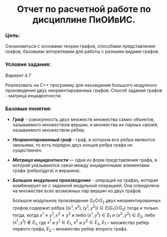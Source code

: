 <h1 align="center">Отчет по расчетной работе по дисциплине ПиОИвИС.</a> 

### Цель:

Ознакомиться с основами теории графов, способами представления графов, базовыми алгоритмами для работы с разными видами графов.

### Условие задания:

*Вариант 4.7* 

Реализовать на С++ программу для нахождения большого модулного произведения двух неориентированных графов. Способ задания графов - матрица инцидентности.

### Базовые понятия:

- ***Граф*** - совокупность двух множеств множества самих объектов, называемого множеством вершин, и множества их парных связей, называемого множеством рёбер.

- ***Неориентированный граф*** - граф, в котором все ребра являются звеньями, то есть порядок двух концов ребра графа не существенен.

- ***Матрица инцидентности*** — одна из форм представления графа, в которой указываются связи между инцидентными элементами графа (ребро(дуга) и вершина).

- ***Большое модульное произведение*** - операция на графах, которая комбинирует их с заданной модульной операцией. Она определена на множестве всех возможных пар вершин из двух графов.

  Большое модульное произведение $G_{1} \Diamond G_{2}$ двух неориентированных графов содержит рёбра $((x^{1},x^{2}), (y^{1},y^{2})) \in E(G_{1} \Diamond G_{2})$ тогда и только тогда, когда $x^{1} \neq y^{1}, x^{2} \neq y^{2}$ и либо $(x^{1},y^{1}) \in E_{1}$ и $(x^{2},y^{2}) \in E_{2}$, либо $(x^{1},y^{1}) \not \in  E_{1}$, где 
$x^{1}$ и $y^{1} \in E_1$, $x^{2}$ и $y^{2} \in E_2$, $E_1$ – множество ребер первого графа, $E_2$ – множество ребер второго графа.
